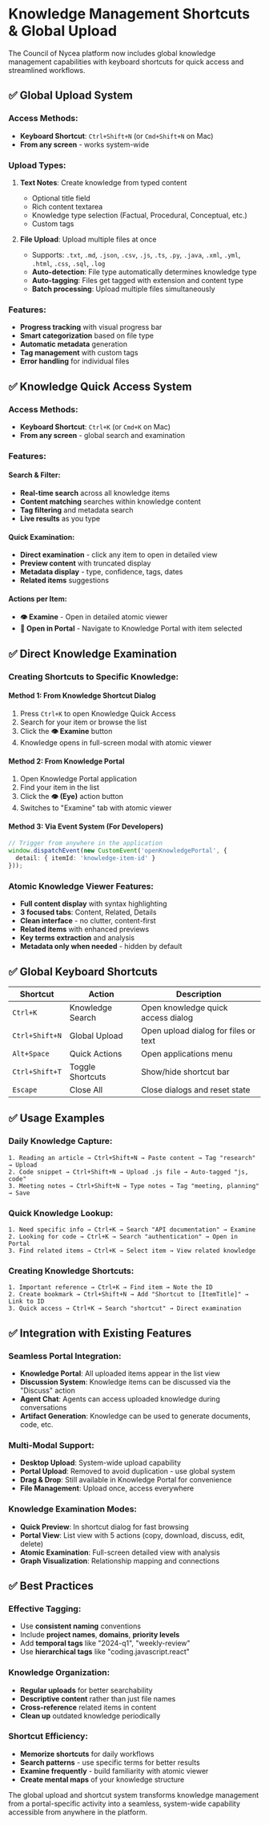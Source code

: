 # Knowledge Management Shortcuts & Global Upload

The Council of Nycea platform now includes global knowledge management capabilities with keyboard shortcuts for quick access and streamlined workflows.

## ✅ Global Upload System

### **Access Methods:**
- **Keyboard Shortcut**: `Ctrl+Shift+N` (or `Cmd+Shift+N` on Mac)
- **From any screen** - works system-wide

### **Upload Types:**
1. **Text Notes**: Create knowledge from typed content
   - Optional title field
   - Rich content textarea
   - Knowledge type selection (Factual, Procedural, Conceptual, etc.)
   - Custom tags

2. **File Upload**: Upload multiple files at once
   - Supports: `.txt`, `.md`, `.json`, `.csv`, `.js`, `.ts`, `.py`, `.java`, `.xml`, `.yml`, `.html`, `.css`, `.sql`, `.log`
   - **Auto-detection**: File type automatically determines knowledge type
   - **Auto-tagging**: Files get tagged with extension and content type
   - **Batch processing**: Upload multiple files simultaneously

### **Features:**
- **Progress tracking** with visual progress bar
- **Smart categorization** based on file type
- **Automatic metadata** generation
- **Tag management** with custom tags
- **Error handling** for individual files

## ✅ Knowledge Quick Access System

### **Access Methods:**
- **Keyboard Shortcut**: `Ctrl+K` (or `Cmd+K` on Mac)
- **From any screen** - global search and examination

### **Features:**

#### **Search & Filter:**
- **Real-time search** across all knowledge items
- **Content matching** searches within knowledge content
- **Tag filtering** and metadata search
- **Live results** as you type

#### **Quick Examination:**
- **Direct examination** - click any item to open in detailed view
- **Preview content** with truncated display
- **Metadata display** - type, confidence, tags, dates
- **Related items** suggestions

#### **Actions per Item:**
- **👁️ Examine** - Open in detailed atomic viewer
- **🔗 Open in Portal** - Navigate to Knowledge Portal with item selected

## ✅ Direct Knowledge Examination

### **Creating Shortcuts to Specific Knowledge:**

#### **Method 1: From Knowledge Shortcut Dialog**
1. Press `Ctrl+K` to open Knowledge Quick Access
2. Search for your item or browse the list
3. Click the **👁️ Examine** button
4. Knowledge opens in full-screen modal with atomic viewer

#### **Method 2: From Knowledge Portal**
1. Open Knowledge Portal application
2. Find your item in the list
3. Click the **👁️ (Eye)** action button
4. Switches to "Examine" tab with atomic viewer

#### **Method 3: Via Event System (For Developers)**
```typescript
// Trigger from anywhere in the application
window.dispatchEvent(new CustomEvent('openKnowledgePortal', {
  detail: { itemId: 'knowledge-item-id' }
}));
```

### **Atomic Knowledge Viewer Features:**
- **Full content display** with syntax highlighting
- **3 focused tabs**: Content, Related, Details
- **Clean interface** - no clutter, content-first
- **Related items** with enhanced previews
- **Key terms extraction** and analysis
- **Metadata only when needed** - hidden by default

## ✅ Global Keyboard Shortcuts

| Shortcut | Action | Description |
|----------|--------|-------------|
| `Ctrl+K` | Knowledge Search | Open knowledge quick access dialog |
| `Ctrl+Shift+N` | Global Upload | Open upload dialog for files or text |
| `Alt+Space` | Quick Actions | Open applications menu |
| `Ctrl+Shift+T` | Toggle Shortcuts | Show/hide shortcut bar |
| `Escape` | Close All | Close dialogs and reset state |

## ✅ Usage Examples

### **Daily Knowledge Capture:**
```
1. Reading an article → Ctrl+Shift+N → Paste content → Tag "research" → Upload
2. Code snippet → Ctrl+Shift+N → Upload .js file → Auto-tagged "js, code"
3. Meeting notes → Ctrl+Shift+N → Type notes → Tag "meeting, planning" → Save
```

### **Quick Knowledge Lookup:**
```
1. Need specific info → Ctrl+K → Search "API documentation" → Examine
2. Looking for code → Ctrl+K → Search "authentication" → Open in Portal
3. Find related items → Ctrl+K → Select item → View related knowledge
```

### **Creating Knowledge Shortcuts:**
```
1. Important reference → Ctrl+K → Find item → Note the ID
2. Create bookmark → Ctrl+Shift+N → Add "Shortcut to [ItemTitle]" → Link to ID
3. Quick access → Ctrl+K → Search "shortcut" → Direct examination
```

## ✅ Integration with Existing Features

### **Seamless Portal Integration:**
- **Knowledge Portal**: All uploaded items appear in the list view
- **Discussion System**: Knowledge items can be discussed via the "Discuss" action
- **Agent Chat**: Agents can access uploaded knowledge during conversations
- **Artifact Generation**: Knowledge can be used to generate documents, code, etc.

### **Multi-Modal Support:**
- **Desktop Upload**: System-wide upload capability
- **Portal Upload**: Removed to avoid duplication - use global system
- **Drag & Drop**: Still available in Knowledge Portal for convenience
- **File Management**: Upload once, access everywhere

### **Knowledge Examination Modes:**
- **Quick Preview**: In shortcut dialog for fast browsing
- **Portal View**: List view with 5 actions (copy, download, discuss, edit, delete)
- **Atomic Examination**: Full-screen detailed view with analysis
- **Graph Visualization**: Relationship mapping and connections

## ✅ Best Practices

### **Effective Tagging:**
- Use **consistent naming** conventions
- Include **project names**, **domains**, **priority levels**
- Add **temporal tags** like "2024-q1", "weekly-review"
- Use **hierarchical tags** like "coding.javascript.react"

### **Knowledge Organization:**
- **Regular uploads** for better searchability
- **Descriptive content** rather than just file names
- **Cross-reference** related items in content
- **Clean up** outdated knowledge periodically

### **Shortcut Efficiency:**
- **Memorize shortcuts** for daily workflows
- **Search patterns** - use specific terms for better results
- **Examine frequently** - build familiarity with atomic viewer
- **Create mental maps** of your knowledge structure

The global upload and shortcut system transforms knowledge management from a portal-specific activity into a seamless, system-wide capability accessible from anywhere in the platform.
